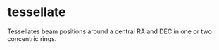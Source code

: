 # tessellate
Tessellates beam positions around a central RA and DEC in one or two concentric rings.
